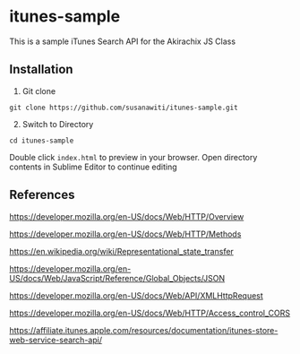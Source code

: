 # itunes-sample

This is a sample iTunes Search API for the Akirachix JS Class

## Installation

1. Git clone

```
git clone https://github.com/susanawiti/itunes-sample.git
```

2. Switch to Directory

```
cd itunes-sample
```
Double click `index.html` to preview in your browser. Open directory contents in Sublime Editor to continue editing

## References

https://developer.mozilla.org/en-US/docs/Web/HTTP/Overview

https://developer.mozilla.org/en-US/docs/Web/HTTP/Methods

https://en.wikipedia.org/wiki/Representational_state_transfer

https://developer.mozilla.org/en-US/docs/Web/JavaScript/Reference/Global_Objects/JSON

https://developer.mozilla.org/en-US/docs/Web/API/XMLHttpRequest


https://developer.mozilla.org/en-US/docs/Web/HTTP/Access_control_CORS

https://affiliate.itunes.apple.com/resources/documentation/itunes-store-web-service-search-api/
